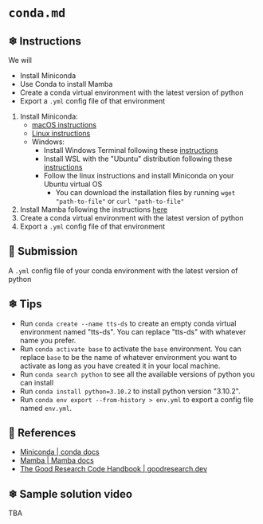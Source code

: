 # `conda.md`

## ❄ Instructions

We will

- Install Miniconda
- Use Conda to install Mamba
- Create a conda virtual environment with the latest version of python
- Export a `.yml` config file of that environment

1) Install Miniconda:
    - [macOS instructions](https://conda.io/projects/conda/en/latest/user-guide/install/macos.html)
    - [Linux instructions](https://conda.io/projects/conda/en/latest/user-guide/install/linux.html)
    - Windows:
      - Install Windows Terminal following these [instructions](https://github.com/Ai-Yukino/tts-ds-ai/blob/main/hello/windows-terminal.md)
      - Install WSL with the "Ubuntu" distribution following these [instructions](https://github.com/Ai-Yukino/tts-ds-ai/blob/main/hello/WSL.md)
      - Follow the linux instructions and install Miniconda on your Ubuntu virtual OS
        - You can download the installation files by running `wget "path-to-file"` or `curl "path-to-file"`
2) Install Mamba following the instructions [here](https://mamba.readthedocs.io/en/latest/installation.html#existing-conda-install)
3) Create a conda virtual environment with the latest version of python
4) Export a `.yml` config file of that environment

## 🌸 Submission

A `.yml` config file of your conda environment with the latest version of python

## ❄ Tips

- Run `conda create --name tts-ds` to create an empty conda virtual environment named "tts-ds". You can replace "tts-ds" with whatever name you prefer.
- Run `conda activate base` to activate the `base` environment. You can replace `base` to be the name of whatever environment you want to activate as long as you have created it in your local machine.
- Run `conda search python` to see all the available versions of python you can install
- Run `conda install python=3.10.2` to install python version "3.10.2".
- Run `conda env export --from-history > env.yml` to export a config file named `env.yml`.

## 🌸 References

- [Miniconda | conda docs](https://docs.conda.io/en/latest/miniconda.html)
- [Mamba | Mamba docs](https://mamba.readthedocs.io/en/latest/index.html)
- [The Good Research Code Handbook | goodresearch.dev](https://goodresearch.dev/index.html)

## ❄ Sample solution video

TBA
